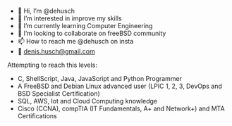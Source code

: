 - 👋 Hi, I’m @dehusch
- 👀 I’m interested in improve my skills
- 🌱 I’m currently learning Computer Engineering
- 💞️ I’m looking to collaborate on freeBSD community
- 📫 How to reach me @dehusch on insta
- 📧 denis.husch@gmail.com

Attempting to reach this levels:
- C, ShellScript, Java, JavaScript and Python Programmer
- A FreeBSD and Debian Linux advanced user (LPIC 1, 2, 3, DevOps and BSD Specialist Certification)
- SQL, AWS, Iot and Cloud Computing knowledge
- Cisco (CCNA), compTIA (IT Fundamentals, A+ and Network+) and MTA Certifications

<!---
dehusch/dehusch is a ✨ special ✨ repository because its `README.md` (this file) appears on your GitHub profile.
You can click the Preview link to take a look at your changes.
--->
